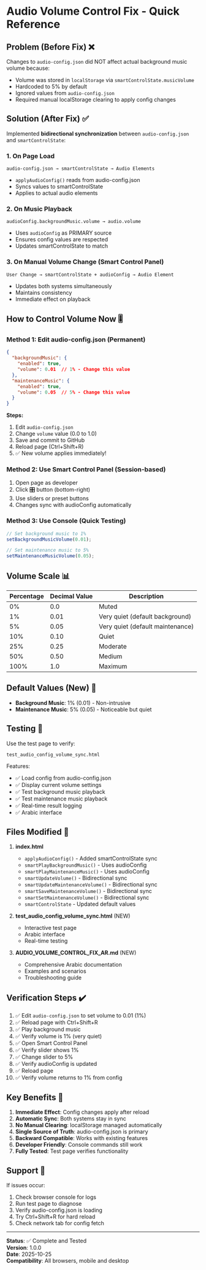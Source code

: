 # Audio Volume Control Fix - Quick Reference

## Problem (Before Fix) ❌

Changes to `audio-config.json` did NOT affect actual background music volume because:
- Volume was stored in `localStorage` via `smartControlState.musicVolume`
- Hardcoded to 5% by default
- Ignored values from `audio-config.json`
- Required manual localStorage clearing to apply config changes

## Solution (After Fix) ✅

Implemented **bidirectional synchronization** between `audio-config.json` and `smartControlState`:

### 1. On Page Load
```
audio-config.json → smartControlState → Audio Elements
```
- `applyAudioConfig()` reads from audio-config.json
- Syncs values to smartControlState
- Applies to actual audio elements

### 2. On Music Playback
```
audioConfig.backgroundMusic.volume → audio.volume
```
- Uses `audioConfig` as PRIMARY source
- Ensures config values are respected
- Updates smartControlState to match

### 3. On Manual Volume Change (Smart Control Panel)
```
User Change → smartControlState + audioConfig → Audio Element
```
- Updates both systems simultaneously
- Maintains consistency
- Immediate effect on playback

## How to Control Volume Now 🎚️

### Method 1: Edit audio-config.json (Permanent)
```json
{
  "backgroundMusic": {
    "enabled": true,
    "volume": 0.01  // 1% - Change this value
  },
  "maintenanceMusic": {
    "enabled": true,
    "volume": 0.05  // 5% - Change this value
  }
}
```
**Steps:**
1. Edit `audio-config.json`
2. Change `volume` value (0.0 to 1.0)
3. Save and commit to GitHub
4. Reload page (Ctrl+Shift+R)
5. ✅ New volume applies immediately!

### Method 2: Use Smart Control Panel (Session-based)
1. Open page as developer
2. Click 🎛️ button (bottom-right)
3. Use sliders or preset buttons
4. Changes sync with audioConfig automatically

### Method 3: Use Console (Quick Testing)
```javascript
// Set background music to 1%
setBackgroundMusicVolume(0.01);

// Set maintenance music to 5%
setMaintenanceMusicVolume(0.05);
```

## Volume Scale 📊

| Percentage | Decimal Value | Description |
|-----------|--------------|-------------|
| 0% | 0.0 | Muted |
| 1% | 0.01 | Very quiet (default background) |
| 5% | 0.05 | Very quiet (default maintenance) |
| 10% | 0.10 | Quiet |
| 25% | 0.25 | Moderate |
| 50% | 0.50 | Medium |
| 100% | 1.0 | Maximum |

## Default Values (New) 🎵

- **Background Music**: 1% (0.01) - Non-intrusive
- **Maintenance Music**: 5% (0.05) - Noticeable but quiet

## Testing 🧪

Use the test page to verify:
```
test_audio_config_volume_sync.html
```

Features:
- ✅ Load config from audio-config.json
- ✅ Display current volume settings
- ✅ Test background music playback
- ✅ Test maintenance music playback
- ✅ Real-time result logging
- ✅ Arabic interface

## Files Modified 📁

1. **index.html**
   - `applyAudioConfig()` - Added smartControlState sync
   - `smartPlayBackgroundMusic()` - Uses audioConfig
   - `smartPlayMaintenanceMusic()` - Uses audioConfig
   - `smartUpdateVolume()` - Bidirectional sync
   - `smartUpdateMaintenanceVolume()` - Bidirectional sync
   - `smartSaveMaintenanceVolume()` - Bidirectional sync
   - `smartSetMaintenanceVolume()` - Bidirectional sync
   - `smartControlState` - Updated default values

2. **test_audio_config_volume_sync.html** (NEW)
   - Interactive test page
   - Arabic interface
   - Real-time testing

3. **AUDIO_VOLUME_CONTROL_FIX_AR.md** (NEW)
   - Comprehensive Arabic documentation
   - Examples and scenarios
   - Troubleshooting guide

## Verification Steps ✔️

1. ✅ Edit `audio-config.json` to set volume to 0.01 (1%)
2. ✅ Reload page with Ctrl+Shift+R
3. ✅ Play background music
4. ✅ Verify volume is 1% (very quiet)
5. ✅ Open Smart Control Panel
6. ✅ Verify slider shows 1%
7. ✅ Change slider to 5%
8. ✅ Verify audioConfig is updated
9. ✅ Reload page
10. ✅ Verify volume returns to 1% from config

## Key Benefits 🌟

1. **Immediate Effect**: Config changes apply after reload
2. **Automatic Sync**: Both systems stay in sync
3. **No Manual Clearing**: localStorage managed automatically
4. **Single Source of Truth**: audio-config.json is primary
5. **Backward Compatible**: Works with existing features
6. **Developer Friendly**: Console commands still work
7. **Fully Tested**: Test page verifies functionality

## Support 🤝

If issues occur:
1. Check browser console for logs
2. Run test page to diagnose
3. Verify audio-config.json is loading
4. Try Ctrl+Shift+R for hard reload
5. Check network tab for config fetch

---

**Status**: ✅ Complete and Tested  
**Version**: 1.0.0  
**Date**: 2025-10-25  
**Compatibility**: All browsers, mobile and desktop
